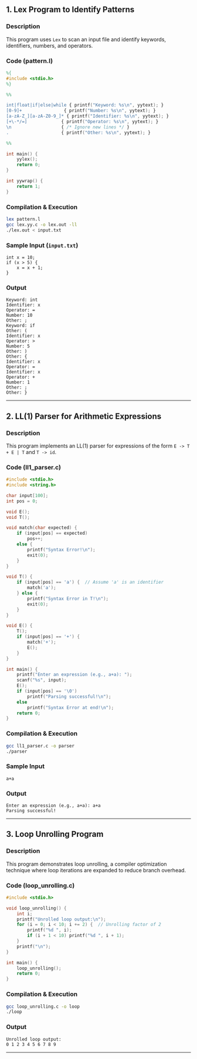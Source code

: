 ## 1. Lex Program to Identify Patterns

### **Description**
This program uses `Lex` to scan an input file and identify keywords, identifiers, numbers, and operators.

### **Code (pattern.l)**
```lex
%{
#include <stdio.h>
%}

%%

int|float|if|else|while { printf("Keyword: %s\n", yytext); }
[0-9]+                { printf("Number: %s\n", yytext); }
[a-zA-Z_][a-zA-Z0-9_]* { printf("Identifier: %s\n", yytext); }
[+\-*/=]             { printf("Operator: %s\n", yytext); }
\n                   { /* Ignore new lines */ }
.                    { printf("Other: %s\n", yytext); }

%%

int main() {
    yylex();
    return 0;
}

int yywrap() {
    return 1;
}
```

### **Compilation & Execution**
```bash
lex pattern.l
gcc lex.yy.c -o lex.out -ll
./lex.out < input.txt
```

### **Sample Input (`input.txt`)**
```
int x = 10;
if (x > 5) {
    x = x + 1;
}
```

### **Output**
```
Keyword: int
Identifier: x
Operator: =
Number: 10
Other: ;
Keyword: if
Other: (
Identifier: x
Operator: >
Number: 5
Other: )
Other: {
Identifier: x
Operator: =
Identifier: x
Operator: +
Number: 1
Other: ;
Other: }
```

---

## 2. LL(1) Parser for Arithmetic Expressions

### **Description**
This program implements an LL(1) parser for expressions of the form `E -> T + E | T` and `T -> id`.

### **Code (ll1_parser.c)**
```c
#include <stdio.h>
#include <string.h>

char input[100];
int pos = 0;

void E();
void T();

void match(char expected) {
    if (input[pos] == expected)
        pos++;
    else {
        printf("Syntax Error!\n");
        exit(0);
    }
}

void T() {
    if (input[pos] == 'a') {  // Assume 'a' is an identifier
        match('a');
    } else {
        printf("Syntax Error in T!\n");
        exit(0);
    }
}

void E() {
    T();
    if (input[pos] == '+') {
        match('+');
        E();
    }
}

int main() {
    printf("Enter an expression (e.g., a+a): ");
    scanf("%s", input);
    E();
    if (input[pos] == '\0')
        printf("Parsing successful!\n");
    else
        printf("Syntax Error at end!\n");
    return 0;
}
```

### **Compilation & Execution**
```bash
gcc ll1_parser.c -o parser
./parser
```

### **Sample Input**
```
a+a
```

### **Output**
```
Enter an expression (e.g., a+a): a+a
Parsing successful!
```

---

## 3. Loop Unrolling Program

### **Description**
This program demonstrates loop unrolling, a compiler optimization technique where loop iterations are expanded to reduce branch overhead.

### **Code (loop_unrolling.c)**
```c
#include <stdio.h>

void loop_unrolling() {
    int i;
    printf("Unrolled loop output:\n");
    for (i = 0; i < 10; i += 2) {  // Unrolling factor of 2
        printf("%d ", i);
        if (i + 1 < 10) printf("%d ", i + 1);
    }
    printf("\n");
}

int main() {
    loop_unrolling();
    return 0;
}
```

### **Compilation & Execution**
```bash
gcc loop_unrolling.c -o loop
./loop
```

### **Output**
```
Unrolled loop output:
0 1 2 3 4 5 6 7 8 9
```

---

